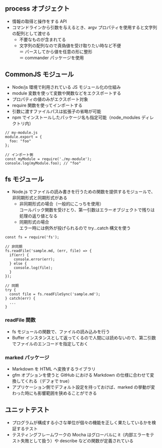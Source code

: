 ## process オブジェクト

- 情報の取得と操作をする API
- コマンドラインから引数を与えるとき、argv プロパティを使用すると文字列の配列として渡せる
  - 不要なものが含まれてる
  - 文字列の配列なので真偽値を受け取りたい時など不便  
    ＝ パースしてから値を任意の形に整形  
    ＝ commander パッケージを使用

## CommonJS モジュール

- Node/js 環境で利用されている JS モジュール化の仕組み
- module 変数を使って変数や関数などをエクスポートする
- プロパティの値のみがエクスポート対象
- require 関数を使ってインポートする
- 引数に渡すファイルパスは拡張子の省略が可能
- npm でインストールしたパッケージ名も指定可能（node_modules ディレクトリ内）

```
// my-module.js
module.export = {
  foo: "foo"
};

// インポート側
const myModule = require('./my-module');
console.log(myModule.foo); // "foo"
```

## fs モジュール

- Node.js でファイルの読み書きを行うための関数を提供するモジュールで、非同期形式と同期形式がある
  - 非同期形式の場合（一般的にこっちを使用）  
    コールバック関数を受けとり、第一引数はエラーオブジェクトで残りは処理の返り値となる
  - 同期形式の場合  
    エラー時には例外が投げられるので try...catch 構文を使う

```
const fs = require('fs');

// 非同期
fs.readFile('sample.md, (err, file) => {
  if(err) {
    console.error(err);
  } else {
    console.log(file);
  }
});

// 同期
try {
  const file = fs.readFileSync('sample.md');
} catch(err) {
  ...
}
```

### readFile 関数

- fs モジュールの関数で、ファイルの読み込みを行う
- Buffer インスタンスとして返ってくるので人間には読めないので、第二引数でファイルのエンコードを指定しておく

### marked パッケージ

- Markdown を HTML へ変換するライブラリ
- gfm オプションを使うと GitHub における Markdown の仕様に合わせて変換してくれる（デフォで true）
- アプリケーション側でデフォルト設定を持っておけば、marked の挙動が変わった時にも影響範囲を狭めることができる

## ユニットテスト

- プログラムが構成する小さな単位が個々の機能を正しく果たしているかを検証するテスト
- テスティングフレームワークの Mocha はグローバルに it（内部エラーをテスト失敗として扱う）や describe などの関数が定義されている
